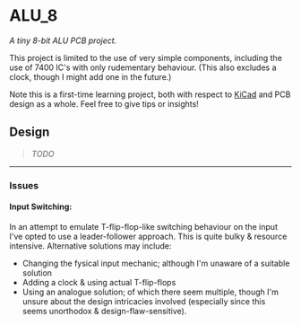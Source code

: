 # ALU_8
_A tiny 8-bit ALU PCB project._

This project is limited to the use of very simple components, including the use of 7400 IC's with only rudementary behaviour. (This also excludes a clock, though I might add one in the future.)

Note this is a first-time learning project, both with respect to [KiCad](https://www.kicad.org/) and PCB design as a whole. Feel free to give tips or insights!

## Design
>_TODO_


---
### Issues
#### Input Switching:
In an attempt to emulate T-flip-flop-like switching behaviour on the input I've opted to use a leader-follower approach. This is quite bulky & resource intensive. Alternative solutions may include:
- Changing the fysical input mechanic; although I'm unaware of a suitable solution
- Adding a clock & using actual T-flip-flops
- Using an analogue solution; of which there seem multiple, though I'm unsure about the design intricacies involved (especially since this seems unorthodox & design-flaw-sensitive).